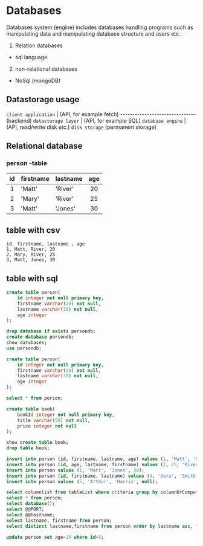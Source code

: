 # Databases

Databases system (engine) includes databases handling programs such as manipulating data and manipulating database structure and users etc.

1. Relation databases

- sql language

2. non-relational databases

- NoSql (mongoDB)

## Datastorage usage

`client application`
| (API, for example fetch)
------------------------------- (backend)
`datastorage layer`
| (API, for example SQL)
`database engine`
| (API, read/write disk etc.)
`disk storage` (permanent storage)

## Relational database

### **person** -table

| id  | firstname | lastname | age |
| :-: | --------- | -------- | :-: |
|  1  | 'Matt'    | 'River'  | 20  |
|  2  | 'Mary'    | 'River'  | 25  |
|  3  | 'Matt'    | 'Jones'  | 30  |

## table with csv

```csv
id, firstname, lastname , age
1, Matt, River, 20
2, Mary, River, 25
3, Matt, Jones, 30
```

## table with sql

```SQL
create table person(
    id integer not null primary key,
    firstname varchar(20) not null,
    lastname varchar(30) not null,
    age integer
);
```

```SQL
drop database if exists persondb;
create database persondb;
show databases;
use persondb;

create table person(
    id integer not null primary key,
    firstname varchar(20) not null,
    lastname varchar(30) not null,
    age integer
);

select * from person;

create table book(
    bookId integer not null primary key,
    title varchar(50) not null,
    price integer not null
);

show create table book;
drop table book;

insert into person (id, firstname, lastname, age) values (1, 'Matt', 'River', 20);
insert into person (id, age, lastname, firstname) values (2, 25, 'River', 'Mary');
insert into person values (1, 'Matt', 'Jones', 30);
insert into person (id, firstname, lastname) values (4, 'Vera', 'Smith');
insert into person values (5, 'Arthur', 'Harris', null);

select columnlist from tableList where criteria group by columnOrComputedValue having filterCriteria order by sortingCriteria;
select * from person;
select database();
select @@PORT;
select @@hostname;
select lastname, firstname from person;
select distinct lastname,firstname from person order by lastname asc, firstname asc;

update person set age=10 where id=5;
```
